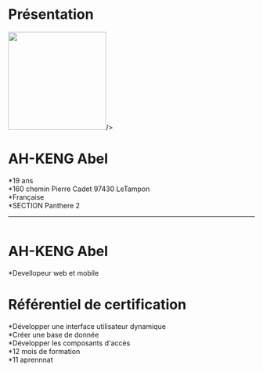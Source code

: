 # Présentation
<img src="https://zupimages.net/up/20/27/ipaq.jpg" alt=""  width="200" height="200">/></a>
# AH-KENG Abel
*19 ans  
*160 chemin Pierre Cadet 97430 LeTampon  
*Française  
*SECTION Panthere 2  

-------------------------------------------

<a href="https://zupimages.net/viewer.php?id=20/27/gnol.png"><img src="https://zupimages.net/up/20/27/gnol.png" alt="" /></a>
# AH-KENG Abel 
*Devellopeur web et mobile  
# Référentiel de certification
*Développer une interface utilisateur dynamique  
*Créer une base de donnée  
*Développer les composants d'accès  
*12 mois de formation  
*11 aprennnat





